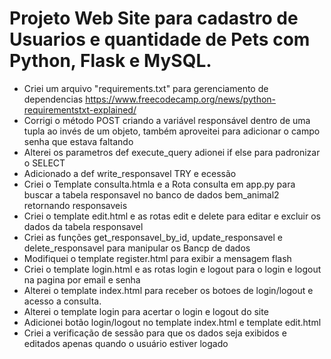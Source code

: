 # Projeto  Web Site para cadastro de Usuarios e quantidade de Pets com Python, Flask e MySQL.
* Criei um arquivo "requirements.txt" para gerenciamento de dependencias https://www.freecodecamp.org/news/python-requirementstxt-explained/
* Corrigi o método POST criando a variável responsável dentro de uma tupla ao invés de um objeto, também aproveitei para
adicionar o campo senha que estava faltando
* Alterei os parametros def execute_query adionei if else para padronizar o SELECT
* Adicionado a def write_responsavel TRY e ecessão 
* Criei o Template consulta.htmla e a Rota consulta em app.py para buscar a tabela responsavel no banco de dados bem_animal2 retornando responsaveis 
* Criei o template edit.html e as rotas edit e delete para editar  e excluir os dados da tabela responsavel 
* Criei as funções get_responsavel_by_id, update_responsavel e delete_responsavel para manipular os Bancp de dados 
* Modifiquei o template register.html para exibir a mensagem flash
* Criei o template login.html e as rotas login e logout para o login e logout na pagina por email e senha 
* Alterei o template index.html para receber os botoes de login/logout e acesso a consulta.
* Alterei o template login para acertar o login e logout do site 
* Adicionei botão login/logout no template index.html e template edit.html
* Criei a verificação de sessão para que os dados seja exibidos e editados apenas quando o usuário estiver logado 

